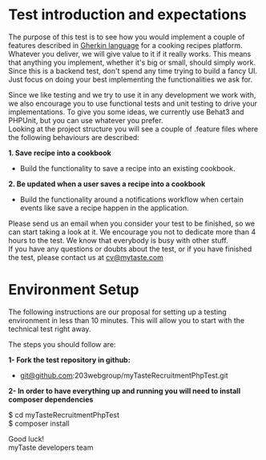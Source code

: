 # Test introduction and expectations

The purpose of this test is to see how you would implement a couple of features described in [Gherkin language](http://docs.behat.org/en/latest/guides/1.gherkin.html#gherkin-syntax) for a cooking recipes platform.    
Whatever you deliver, we will give value to it if it really works. This means that anything you implement, whether it's big or small, should simply work. Since this is a backend test, don't spend any time trying to build a fancy UI. Just focus on doing your best implementing the functionalities we ask for.

Since we like testing and we try to use it in any development we work with, we also encourage you to use functional tests and unit testing to drive your implementations. To give you some ideas, we currently use Behat3 and PHPUnit, but you can use whatever you prefer.   
Looking at the project structure you will see a couple of .feature files where the following behaviours are described:

__1. Save recipe into a cookbook__  

- Build the functionality to save a recipe into an existing cookbook.

__2. Be updated when a user saves a recipe into a cookbook__
 
- Build the functionality around a notifications workflow when certain events like save a recipe happen in the application.  

Please send us an email when you consider your test to be finished, so we can start taking a look at it. We encourage you not to dedicate more than 4 hours to the test. We know that everybody is busy with other stuff.  
If you have any questions or doubts about the test, or if you have finished the test, please contact us at cv@mytaste.com

# Environment Setup
The following instructions are our proposal for setting up a testing environment in less than 10 minutes. This will allow you to start with the technical test right away.

The steps you should follow are:

__1- Fork the test repository in github:__

- git@github.com:203webgroup/myTasteRecruitmentPhpTest.git

__2- In order to have everything up and running you will need to install composer dependencies__  

$ cd myTasteRecruitmentPhpTest  
$ composer install

Good luck!  
myTaste developers team